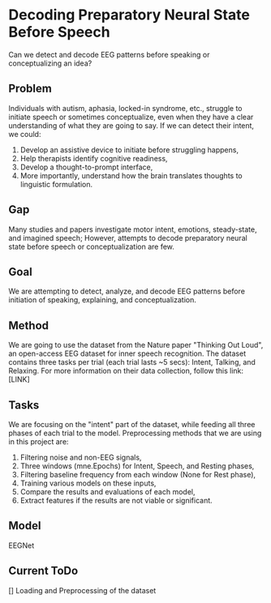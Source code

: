 # Decoding Preparatory Neural State Before Speech
Can we detect and decode EEG patterns before speaking or conceptualizing an idea?

## Problem
Individuals with autism, aphasia, locked-in syndrome, etc., struggle to initiate speech or sometimes conceptualize, even when they have a clear understanding of what they are going to say. If we can detect their intent, we could:
1. Develop an assistive device to initiate before struggling happens,
2. Help therapists identify cognitive readiness,
3. Develop a thought-to-prompt interface,
4. More importantly, understand how the brain translates thoughts to linguistic formulation.

## Gap
Many studies and papers investigate motor intent, emotions, steady-state, and imagined speech; However, attempts to decode preparatory neural state before speech or conceptualization are few.

## Goal
We are attempting to detect, analyze, and decode EEG patterns before initiation of speaking, explaining, and conceptualization.

## Method
We are going to use the dataset from the Nature paper "Thinking Out Loud", an open-access EEG dataset for inner speech recognition. The dataset contains three tasks per trial (each trial lasts ~5 secs): Intent, Talking, and Relaxing. For more information on their data collection, follow this link: [LINK]

## Tasks
We are focusing on the "intent" part of the dataset, while feeding all three phases of each trial to the model. Preprocessing methods that we are using in this project are:
1. Filtering noise and non-EEG signals,
2. Three windows (mne.Epochs) for Intent, Speech, and Resting phases,
3. Filtering baseline frequency from each window (None for Rest phase),
4. Training various models on these inputs,
5. Compare the results and evaluations of each model,
6. Extract features if the results are not viable or significant.

## Model
EEGNet

## Current ToDo
[] Loading and Preprocessing of the dataset
